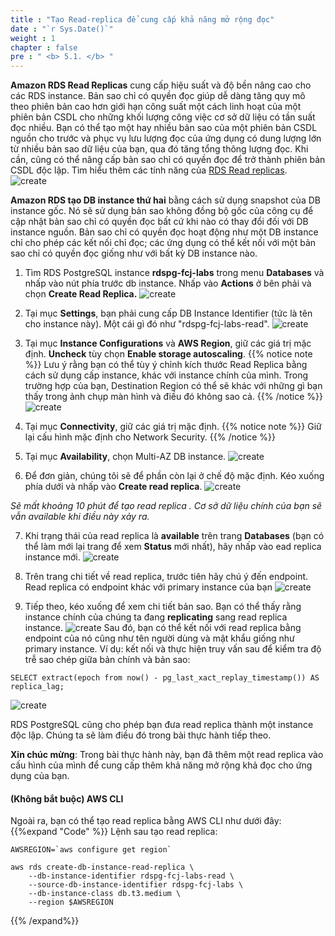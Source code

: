 ```yaml
---
title : "Tạo Read-replica để cung cấp khả năng mở rộng đọc"
date : "`r Sys.Date()`"
weight : 1
chapter : false
pre : " <b> 5.1. </b> "
---
```


**Amazon RDS Read Replicas** cung cấp hiệu suất và độ bền nâng cao cho các RDS instance. Bản sao chỉ có quyền đọc giúp dễ dàng tăng quy mô theo phiên bản cao hơn giới hạn công suất một cách linh hoạt của một phiên bản CSDL cho những khối lượng công việc cơ sở dữ liệu có tần suất đọc nhiều. Bạn có thể tạo một hay nhiều bản sao của một phiên bản CSDL nguồn cho trước và phục vụ lưu lượng đọc của ứng dụng có dung lượng lớn từ nhiều bản sao dữ liệu của bạn, qua đó tăng tổng thông lượng đọc. Khi cần, cũng có thể nâng cấp bản sao chỉ có quyền đọc để trở thành phiên bản CSDL độc lập. Tìm hiểu thêm các tính năng của [RDS Read replicas](https://aws.amazon.com/rds/features/read-replicas/).
![create](/images/5/rdspg.png)

**Amazon RDS tạo DB instance thứ hai** bằng cách sử dụng snapshot của DB instance gốc. Nó sẽ sử dụng bản sao không đồng bộ gốc của công cụ để cập nhật bản sao chỉ có quyền đọc bất cứ khi nào có thay đổi đối với DB instance nguồn. Bản sao chỉ có quyền đọc hoạt động như một DB instance chỉ cho phép các kết nối chỉ đọc; các ứng dụng có thể kết nối với một bản sao chỉ có quyền đọc giống như với bất kỳ DB instance nào.
1. Tìm RDS PostgreSQL instance **rdspg-fcj-labs** trong menu **Databases** và nhấp vào nút phía trước db instance. Nhấp vào **Actions** ở bên phải và chọn **Create Read Replica.**
![create](/images/5/1/1.png)

2. Tại mục **Settings**, bạn phải cung cấp DB Instance Identifier (tức là tên cho instance này). Một cái gì đó như "rdspg-fcj-labs-read".
![create](/images/5/1/2.png)

3. Tại mục **Instance Configurations** và **AWS Region**, giữ các giá trị mặc định. **Uncheck** tùy chọn **Enable storage autoscaling**.
{{% notice note %}}
Lưu ý rằng bạn có thể tùy ý chỉnh kích thước Read Replica bằng cách sử dụng cấp instance, khác với instance chính của mình. Trong trường hợp của bạn, Destination Region có thể sẽ khác với những gì bạn thấy trong ảnh chụp màn hình và điều đó không sao cả.
{{% /notice %}}
![create](/images/5/1/3.png)

4. Tại mục **Connectivity**, giữ các giá trị mặc định.
{{% notice note %}}
Giữ lại cấu hình mặc định cho Network Security.
{{% /notice %}}

5. Tại mục **Availability**, chọn Multi-AZ DB instance.
![create](/images/5/1/4.png)

6. Để đơn giản, chúng tôi sẽ để phần còn lại ở chế độ mặc định. Kéo xuống phía dưới và nhấp vào **Create read replica**.
![create](/images/5/1/7.png)

*Sẽ mất khoảng 10 phút để tạo read replica . Cơ sở dữ liệu chính của bạn sẽ vẫn available khi điều này xảy ra.*

7. Khi trạng thái của read replica là **available** trên trang **Databases** (bạn có thể làm mới lại trang để xem **Status** mới nhất), hãy nhấp vào ead replica instance mới.
![create](/images/5/1/8.png)

8. Trên trang chi tiết về read replica, trước tiên hãy chú ý đến endpoint. Read replica có endpoint khác với  primary instance của bạn
![create](/images/5/1/9.png)

9. Tiếp theo, kéo xuống để xem chi tiết bản sao. Bạn có thể thấy rằng instance chính của chúng ta đang **replicating** sang read replica instance.
![create](/images/5/1/10.png)
Sau đó, bạn có thể kết nối với read replica bằng endpoint của nó cũng như tên người dùng và mật khẩu giống như primary instance. Ví dụ: kết nối và thực hiện truy vấn sau để kiểm tra độ trễ sao chép giữa bản chính và bản sao:
```
SELECT extract(epoch from now() - pg_last_xact_replay_timestamp()) AS replica_lag;

```
![create](/images/5/1/11.png)


RDS PostgreSQL cũng cho phép bạn đưa read replica thành một instance độc lập. Chúng ta sẽ làm điều đó trong bài thực hành tiếp theo.

**Xin chúc mừng**: Trong bài thực hành này, bạn đã thêm một read replica vào cấu hình của mình để cung cấp thêm khả năng mở rộng khả đọc cho ứng dụng của bạn.


#### (Không bắt buộc) AWS CLI
Ngoài ra, bạn có thể tạo read replica bằng AWS CLI như dưới đây:
{{%expand "Code" %}}
Lệnh sau tạo read replica:
```
AWSREGION=`aws configure get region`

aws rds create-db-instance-read-replica \
	--db-instance-identifier rdspg-fcj-labs-read \
	--source-db-instance-identifier rdspg-fcj-labs \
	--db-instance-class db.t3.medium \
	--region $AWSREGION
```
{{% /expand%}}
